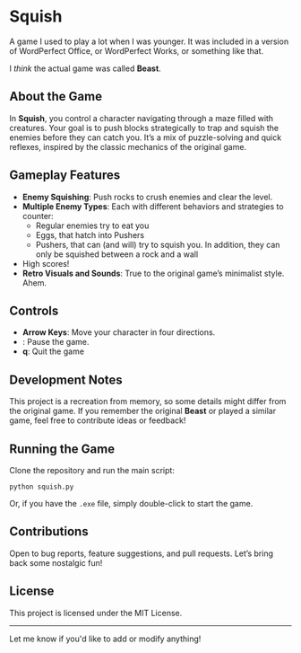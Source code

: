 # Squish

A game I used to play a lot when I was younger. It was included in a version of WordPerfect Office, or WordPerfect Works, or something like that.

I *think* the actual game was called **Beast**.

## About the Game

In **Squish**, you control a character navigating through a maze filled with creatures. Your goal is to push blocks strategically to trap and squish the enemies before they can catch you. It’s a mix of puzzle-solving and quick reflexes, inspired by the classic mechanics of the original game.

## Gameplay Features

- **Enemy Squishing**: Push rocks to crush enemies and clear the level.
- **Multiple Enemy Types**: Each with different behaviors and strategies to counter:
  - Regular enemies try to eat you
  - Eggs, that hatch into Pushers
  - Pushers, that can (and will) try to squish you. In addition, they can only be squished between a rock and a wall
- High scores!
- **Retro Visuals and Sounds**: True to the original game’s minimalist style. Ahem. 

## Controls

- **Arrow Keys**: Move your character in four directions.
- **<esc>**: Pause the game.
- **q**: Quit the game

## Development Notes

This project is a recreation from memory, so some details might differ from the original game. If you remember the original **Beast** or played a similar game, feel free to contribute ideas or feedback!

## Running the Game

Clone the repository and run the main script:

    python squish.py

Or, if you have the `.exe` file, simply double-click to start the game.

## Contributions

Open to bug reports, feature suggestions, and pull requests. Let’s bring back some nostalgic fun!

## License

This project is licensed under the MIT License.

* * *

Let me know if you'd like to add or modify anything!

